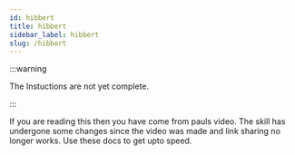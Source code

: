 ```yaml
---
id: hibbert
title: hibbert
sidebar_label: hibbert
slug: /hibbert
---
```




:::warning

The Instuctions are not yet complete.

:::

If you are reading this then you have come from pauls video. The skill has undergone some changes since the video was made and link sharing no longer works. Use these docs to get upto speed.
